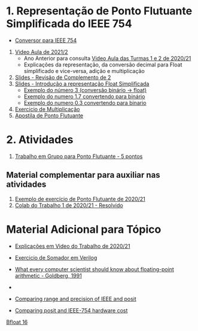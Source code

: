 # 1. Representação de Ponto Flutuante Simplificada do IEEE 754

* [Conversor para IEEE 754](https://www.h-schmidt.net/FloatConverter/IEEE754.html)

1. [Video Aula de 2021/2](https://www.youtube.com/playlist?list=PLcvOyD_LMr6kl8KV71SCe3DO0sE6O_Jhf) 
    * Ano Anterior para consulta [Video Aula das Turmas 1 e 2 de 2020/21](https://www.youtube.com/playlist?list=PLcvOyD_LMr6kPtUVoUJZtbH3l31TfDhSC)
    * Explicações da representação, da conversão decimal para Float simplificado e vice-versa, adição e multiplicação
2. [Slides - Revisão de Complemento de 2](https://github.com/arduinoufv/inf250/blob/master/download/codificacao_1.pdf)
3. [Slides - Introdução a representação Float Simplificada](https://github.com/arduinoufv/inf250/blob/master/download/float.pdf)
    * [Exemplo do número 3 (conversão binário -> float)](https://excalidraw.com/#json=ThDTJc-WLtJGrfPTOPnJr,kZmX1bOD0YpJdIB0xaaRdQ) 
    * [Exemplo do numero 1.7 convertendo para binário](https://excalidraw.com/#json=_BswoSwdBUj0DHYSujUtH,eO7PGC3_ZArxkw06SktwOA)
    * [Exemplo do numero 0.3 convertendo para binario](https://excalidraw.com/#json=Et7uflMZQFQHkAs_tTtUD,d6P-UPS5D9B0SGH_2xnK7g)
4. [Exercicio de Multiplicação](https://github.com/arduinoufv/inf250/blob/master/download/floatMultiplicacao.pdf)
5. [Apostila de Ponto Flutuante](https://github.com/arduinoufv/inf250/blob/master/download/apostila_float.pdf)

# 2. Atividades 

1. [Trabalho em Grupo para Ponto Flutuante - 5 pontos](https://colab.research.google.com/drive/1ZFoX7t-V7dcDxdvbfIxayldtzfLoGe7s?usp=sharing)
## Material complementar para auxiliar nas atividades
1. [Exemplo de exercício de Ponto Flutuante de 2020/21](https://github.com/arduinoufv/inf250/blob/master/download/Exercicio_float_cod_soma_mul.pdf)
2. [Colab do Trabalho 1 de 2020/21 - Resolvido](https://colab.research.google.com/drive/1GuH6WhV3wfaFKsior-RqeZZ9OYvwIfdD?usp=sharing)

# Material Adicional para Tópico

* [Explicações em Video do Trabalho de 2020/21](https://www.youtube.com/playlist?list=PLcvOyD_LMr6kfu7FT7CTqWA1COZ5T3uQM)

* [Exercicio de Somador em Verilog](https://github.com/arduinoufv/inf250/blob/master/download/exerc_float_verilog.pdf)

* [What every computer scientist should know about floating-point arithmetic - Goldberg, 1991](https://dl.acm.org/doi/pdf/10.1145*/103162.103163?casa_token=97pNufyupxQAAAAA:jcl0gVshQLydjwzQuIkavga_WRYk7HIMSe8k-lmKnCIQggW-5oYaiAm-pYQL3GX-zJ1UBHXEvWgm)

* [](https://www.posithub.org/docs/Posits4.pdf)
* [Comparing range and precision of IEEE and posit](https://www.johndcook.com/blog/2018/04/14/ieee-vs-posit/)

* [Comparing posit and IEEE-754 hardware cost](https://hal.archives-ouvertes.fr/hal-03195756/file/2021_Posit_IEEE754_Hardware_Cost.pdf)

[Bfloat 16 ](https://www.johndcook.com/blog/2018/11/15/bfloat16/)
